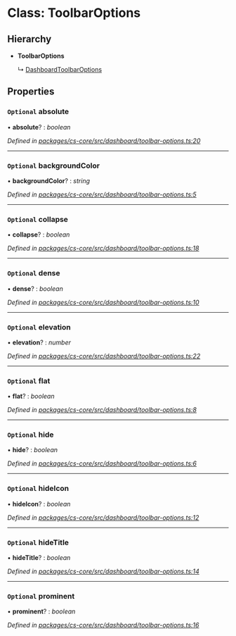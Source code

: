 # Class: ToolbarOptions

## Hierarchy

* **ToolbarOptions**

  ↳ [DashboardToolbarOptions](_cs_core_src_dashboard_dashboard_toolbar_options_.dashboardtoolbaroptions.md)

## Properties

### `Optional` absolute

• **absolute**? : *boolean*

*Defined in [packages/cs-core/src/dashboard/toolbar-options.ts:20](https://github.com/TNOCS/csnext/blob/34474da7/packages/cs-core/src/dashboard/toolbar-options.ts#L20)*

___

### `Optional` backgroundColor

• **backgroundColor**? : *string*

*Defined in [packages/cs-core/src/dashboard/toolbar-options.ts:5](https://github.com/TNOCS/csnext/blob/34474da7/packages/cs-core/src/dashboard/toolbar-options.ts#L5)*

___

### `Optional` collapse

• **collapse**? : *boolean*

*Defined in [packages/cs-core/src/dashboard/toolbar-options.ts:18](https://github.com/TNOCS/csnext/blob/34474da7/packages/cs-core/src/dashboard/toolbar-options.ts#L18)*

___

### `Optional` dense

• **dense**? : *boolean*

*Defined in [packages/cs-core/src/dashboard/toolbar-options.ts:10](https://github.com/TNOCS/csnext/blob/34474da7/packages/cs-core/src/dashboard/toolbar-options.ts#L10)*

___

### `Optional` elevation

• **elevation**? : *number*

*Defined in [packages/cs-core/src/dashboard/toolbar-options.ts:22](https://github.com/TNOCS/csnext/blob/34474da7/packages/cs-core/src/dashboard/toolbar-options.ts#L22)*

___

### `Optional` flat

• **flat**? : *boolean*

*Defined in [packages/cs-core/src/dashboard/toolbar-options.ts:8](https://github.com/TNOCS/csnext/blob/34474da7/packages/cs-core/src/dashboard/toolbar-options.ts#L8)*

___

### `Optional` hide

• **hide**? : *boolean*

*Defined in [packages/cs-core/src/dashboard/toolbar-options.ts:6](https://github.com/TNOCS/csnext/blob/34474da7/packages/cs-core/src/dashboard/toolbar-options.ts#L6)*

___

### `Optional` hideIcon

• **hideIcon**? : *boolean*

*Defined in [packages/cs-core/src/dashboard/toolbar-options.ts:12](https://github.com/TNOCS/csnext/blob/34474da7/packages/cs-core/src/dashboard/toolbar-options.ts#L12)*

___

### `Optional` hideTitle

• **hideTitle**? : *boolean*

*Defined in [packages/cs-core/src/dashboard/toolbar-options.ts:14](https://github.com/TNOCS/csnext/blob/34474da7/packages/cs-core/src/dashboard/toolbar-options.ts#L14)*

___

### `Optional` prominent

• **prominent**? : *boolean*

*Defined in [packages/cs-core/src/dashboard/toolbar-options.ts:16](https://github.com/TNOCS/csnext/blob/34474da7/packages/cs-core/src/dashboard/toolbar-options.ts#L16)*
